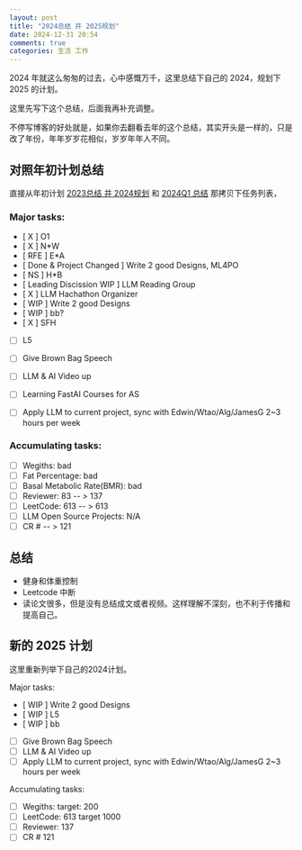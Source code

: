 ```yaml
---
layout: post
title: "2024总结 并 2025规划"
date: 2024-12-31 20:54
comments: true
categories: 生活 工作
---
```


2024 年就这么匆匆的过去，心中感慨万千，这里总结下自己的 2024，规划下 2025 的计划。

这里先写下这个总结，后面我再补充调整。

不停写博客的好处就是，如果你去翻看去年的这个总结，其实开头是一样的，只是改了年份，年年岁岁花相似，岁岁年年人不同。

<!--more-->

## 对照年初计划总结

直接从年初计划 [2023总结 并 2024规划](https://iphyer.github.io/blog/2024/01/15/2023Summary/) 和 [2024Q1 总结](https://iphyer.github.io/blog/2024/04/15/ReviewQ1/) 那拷贝下任务列表，

### Major tasks:

- [ X ] O1
- [ X ] N*W
- [ RFE ] E*A 
- [ Done & Project Changed ] Write 2 good Designs, ML4PO
- [ NS ] H*B
- [ Leading Discission WIP ] LLM Reading Group 
- [ X ] LLM Hachathon Organizer 
- [ WIP ] Write 2 good Designs
- [ WIP ] bb?
- [ X ] SFH
- [  ] L5
- [  ] Give Brown Bag Speech
- [  ] LLM & AI Video up
- [  ] Learning FastAI Courses for AS
- [  ] Apply LLM to current project, sync with Edwin/Wtao/Alg/JamesG 2~3 hours per week


### Accumulating tasks:

- [  ] Wegiths: bad 
- [  ] Fat Percentage: bad
- [  ] Basal Metabolic Rate(BMR): bad
- [  ] Reviewer: 83 -- > 137
- [  ] LeetCode: 613 -- > 613
- [  ] LLM Open Source Projects: N/A
- [  ] CR # -- > 121

## 总结

* 健身和体重控制
* Leetcode 中断
* 读论文很多，但是没有总结成文或者视频。这样理解不深刻，也不利于传播和提高自己。

## 新的 2025 计划

这里重新列举下自己的2024计划。

Major tasks:

- [ WIP ] Write 2 good Designs
- [ WIP ] L5
- [ WIP ] bb
- [  ] Give Brown Bag Speech
- [  ] LLM & AI Video up
- [  ] Apply LLM to current project, sync with Edwin/Wtao/Alg/JamesG 2~3 hours per week

Accumulating tasks:

- [  ] Wegiths: target: 200
- [  ] LeetCode: 613 target 1000
- [  ] Reviewer: 137
- [  ] CR # 121
